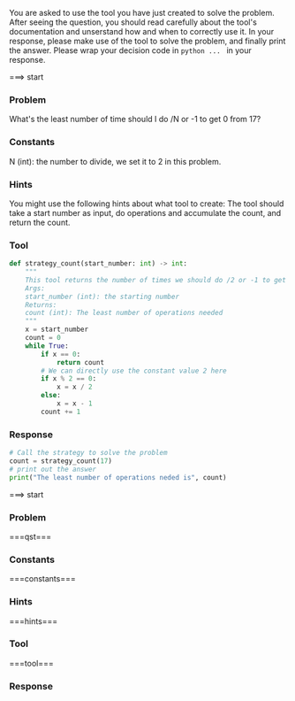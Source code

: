 You are asked to use the tool you have just created to solve the problem.
After seeing the question, you should read carefully about the tool's documentation and unserstand how and when to correctly use it.
In your response, please make use of the tool to solve the problem, and finally print the answer.
Please wrap your decision code in ```python ... ``` in your response.

===> start
### Problem
What's the least number of time should I do /N or -1 to get 0 from 17?
### Constants
N (int): the number to divide, we set it to 2 in this problem.
### Hints
You might use the following hints about what tool to create:
The tool should take a start number as input, do operations and accumulate the count, and return the count.
### Tool
```python
def strategy_count(start_number: int) -> int:
    """
    This tool returns the number of times we should do /2 or -1 to get 0 from start_number.
    Args:
    start_number (int): the starting number
    Returns:
    count (int): The least number of operations needed
    """
    x = start_number
    count = 0
    while True:
        if x == 0:
            return count
        # We can directly use the constant value 2 here
        if x % 2 == 0:
            x = x / 2
        else:
            x = x - 1
        count += 1
```
### Response
```python
# Call the strategy to solve the problem
count = strategy_count(17)
# print out the answer
print("The least number of operations neded is", count)
```

===> start
### Problem
===qst===
### Constants
===constants===
### Hints
===hints===
### Tool
===tool===
### Response